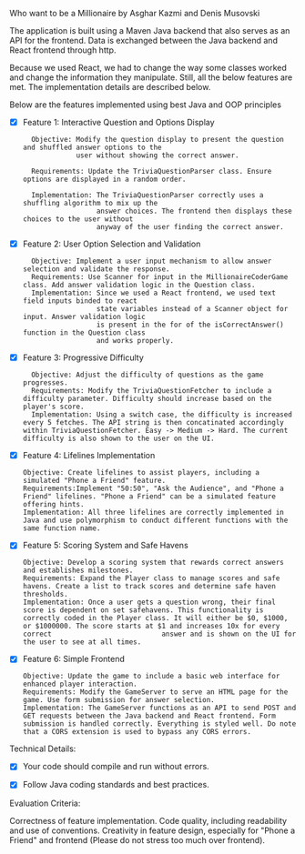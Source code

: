 Who want to be a Millionaire by Asghar Kazmi and Denis Musovski

The application is built using a Maven Java backend that also serves as an API for the frontend. Data is exchanged between the Java backend and React frontend through http.

Because we used React, we had to change the way some classes worked and change the information they manipulate. Still, all the below features are met. The implementation details are described below.

Below are the features implemented using best Java and OOP principles

- [X] Feature 1: Interactive Question and Options Display

        Objective: Modify the question display to present the question and shuffled answer options to the
                   user without showing the correct answer.

        Requirements: Update the TriviaQuestionParser class. Ensure options are displayed in a random order.

        Implementation: The TriviaQuestionParser correctly uses a shuffling algorithm to mix up the 
                        answer choices. The frontend then displays these choices to the user without
                        anyway of the user finding the correct answer.
  

- [X] Feature 2: User Option Selection and Validation

        Objective: Implement a user input mechanism to allow answer selection and validate the response.
        Requirements: Use Scanner for input in the MillionaireCoderGame class. Add answer validation logic in the Question class.
        Implementation: Since we used a React frontend, we used text field inputs binded to react
                        state variables instead of a Scanner object for input. Answer validation logic
                        is present in the for of the isCorrectAnswer() function in the Question class
                        and works properly.


- [X] Feature 3: Progressive Difficulty

        Objective: Adjust the difficulty of questions as the game progresses.
        Requirements: Modify the TriviaQuestionFetcher to include a difficulty parameter. Difficulty should increase based on the player's score.
        Implementation: Using a switch case, the difficulty is increased every 5 fetches. The API string is then concatinated accordingly within TriviaQuestionFetcher. Easy -> Medium -> Hard. The current difficulty is also shown to the user on the UI.
        


- [X] Feature 4: Lifelines Implementation

      Objective: Create lifelines to assist players, including a simulated "Phone a Friend" feature.
      Requirements:Implement "50:50", "Ask the Audience", and "Phone a Friend" lifelines. "Phone a Friend" can be a simulated feature offering hints.
      Implementation: All three lifelines are correctly implemented in Java and use polymorphism to conduct different functions with the same function name.

- [X] Feature 5: Scoring System and Safe Havens

      Objective: Develop a scoring system that rewards correct answers and establishes milestones.
      Requirements: Expand the Player class to manage scores and safe havens. Create a list to track scores and determine safe haven thresholds.
      Implementation: Once a user gets a question wrong, their final score is dependent on set safehavens. This functionality is correctly coded in the Player class. It will either be $0, $1000, or $1000000. The score starts at $1 and increases 10x for every correct                           answer and is shown on the UI for the user to see at all times.


- [X] Feature 6: Simple Frontend

      Objective: Update the game to include a basic web interface for enhanced player interaction.
      Requirements: Modify the GameServer to serve an HTML page for the game. Use form submission for answer selection.
      Implementation: The GameServer functions as an API to send POST and GET requests between the Java backend and React frontend. Form submission is handled correctly. Everything is styled well. Do note that a CORS extension is used to bypass any CORS errors.
  
Technical Details:

- [X] Your code should compile and run without errors.
- [X] Follow Java coding standards and best practices.


Evaluation Criteria:

Correctness of feature implementation.
Code quality, including readability and use of conventions.
Creativity in feature design, especially for "Phone a Friend" and frontend (Please do not stress too much over frontend).
